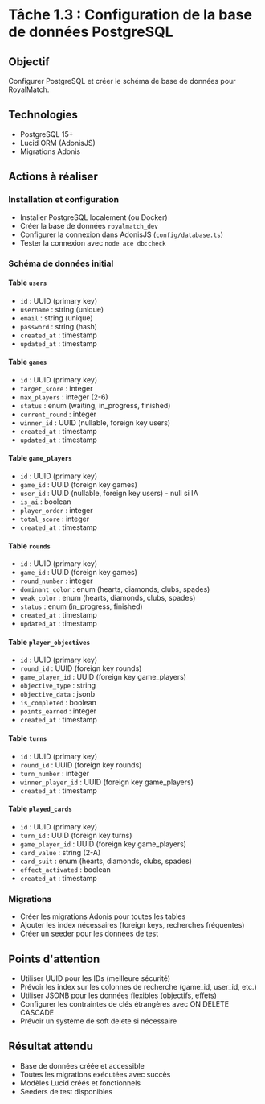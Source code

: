 # Tâche 1.3 : Configuration de la base de données PostgreSQL

## Objectif
Configurer PostgreSQL et créer le schéma de base de données pour RoyalMatch.

## Technologies
- PostgreSQL 15+
- Lucid ORM (AdonisJS)
- Migrations Adonis

## Actions à réaliser

### Installation et configuration
- Installer PostgreSQL localement (ou Docker)
- Créer la base de données `royalmatch_dev`
- Configurer la connexion dans AdonisJS (`config/database.ts`)
- Tester la connexion avec `node ace db:check`

### Schéma de données initial

#### Table `users`
- `id` : UUID (primary key)
- `username` : string (unique)
- `email` : string (unique)
- `password` : string (hash)
- `created_at` : timestamp
- `updated_at` : timestamp

#### Table `games`
- `id` : UUID (primary key)
- `target_score` : integer
- `max_players` : integer (2-6)
- `status` : enum (waiting, in_progress, finished)
- `current_round` : integer
- `winner_id` : UUID (nullable, foreign key users)
- `created_at` : timestamp
- `updated_at` : timestamp

#### Table `game_players`
- `id` : UUID (primary key)
- `game_id` : UUID (foreign key games)
- `user_id` : UUID (nullable, foreign key users) - null si IA
- `is_ai` : boolean
- `player_order` : integer
- `total_score` : integer
- `created_at` : timestamp

#### Table `rounds`
- `id` : UUID (primary key)
- `game_id` : UUID (foreign key games)
- `round_number` : integer
- `dominant_color` : enum (hearts, diamonds, clubs, spades)
- `weak_color` : enum (hearts, diamonds, clubs, spades)
- `status` : enum (in_progress, finished)
- `created_at` : timestamp
- `updated_at` : timestamp

#### Table `player_objectives`
- `id` : UUID (primary key)
- `round_id` : UUID (foreign key rounds)
- `game_player_id` : UUID (foreign key game_players)
- `objective_type` : string
- `objective_data` : jsonb
- `is_completed` : boolean
- `points_earned` : integer
- `created_at` : timestamp

#### Table `turns`
- `id` : UUID (primary key)
- `round_id` : UUID (foreign key rounds)
- `turn_number` : integer
- `winner_player_id` : UUID (foreign key game_players)
- `created_at` : timestamp

#### Table `played_cards`
- `id` : UUID (primary key)
- `turn_id` : UUID (foreign key turns)
- `game_player_id` : UUID (foreign key game_players)
- `card_value` : string (2-A)
- `card_suit` : enum (hearts, diamonds, clubs, spades)
- `effect_activated` : boolean
- `created_at` : timestamp

### Migrations
- Créer les migrations Adonis pour toutes les tables
- Ajouter les index nécessaires (foreign keys, recherches fréquentes)
- Créer un seeder pour les données de test

## Points d'attention
- Utiliser UUID pour les IDs (meilleure sécurité)
- Prévoir les index sur les colonnes de recherche (game_id, user_id, etc.)
- Utiliser JSONB pour les données flexibles (objectifs, effets)
- Configurer les contraintes de clés étrangères avec ON DELETE CASCADE
- Prévoir un système de soft delete si nécessaire

## Résultat attendu
- Base de données créée et accessible
- Toutes les migrations exécutées avec succès
- Modèles Lucid créés et fonctionnels
- Seeders de test disponibles
